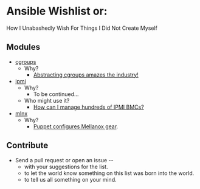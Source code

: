 Ansible Wishlist or:
================
How I Unabashedly Wish For Things I Did Not Create Myself

Modules
----
- [cgroups](https://en.wikipedia.org/wiki/Cgroups)
  - Why?
    - [Abstracting cgroups amazes the industry!](https://news.ycombinator.com/item?id=7258721)
- [ipmi](https://en.wikipedia.org/wiki/Intelligent_Platform_Management_Interface)
  - Why?
    - To be continued...
  - Who might use it?
    - [How can I manage hundreds of IPMI BMCs?](https://serverfault.com/questions/529399/how-can-i-manage-hundreds-of-ipmi-bmcs)
- [mlnx](http://www.mellanox.com/page/mlnx_os)
  - Why?
    - [Puppet configures Mellanox gear](http://www.mellanox.com/downloads/solutions/puppet/Puppet%20Automation%20for%20Mellanox%20Switch%20Systems.pdf).  


Contribute
----
- Send a pull request or open an issue --
  - with your suggestions for the list.
  - to let the world know something on this list was born into the world.
  - to tell us all something on your mind.

